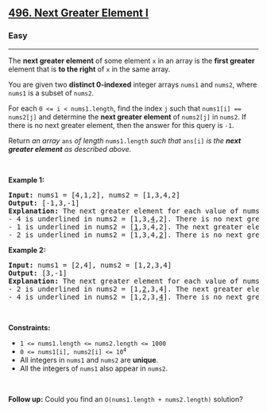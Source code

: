 <h2><a href="https://leetcode.com/problems/next-greater-element-i/">496. Next Greater Element I</a></h2><h3>Easy</h3><hr><div style="user-select: auto;"><p style="user-select: auto;">The <strong style="user-select: auto;">next greater element</strong> of some element <code style="user-select: auto;">x</code> in an array is the <strong style="user-select: auto;">first greater</strong> element that is <strong style="user-select: auto;">to the right</strong> of <code style="user-select: auto;">x</code> in the same array.</p>

<p style="user-select: auto;">You are given two <strong style="user-select: auto;">distinct 0-indexed</strong> integer arrays <code style="user-select: auto;">nums1</code> and <code style="user-select: auto;">nums2</code>, where <code style="user-select: auto;">nums1</code> is a subset of <code style="user-select: auto;">nums2</code>.</p>

<p style="user-select: auto;">For each <code style="user-select: auto;">0 &lt;= i &lt; nums1.length</code>, find the index <code style="user-select: auto;">j</code> such that <code style="user-select: auto;">nums1[i] == nums2[j]</code> and determine the <strong style="user-select: auto;">next greater element</strong> of <code style="user-select: auto;">nums2[j]</code> in <code style="user-select: auto;">nums2</code>. If there is no next greater element, then the answer for this query is <code style="user-select: auto;">-1</code>.</p>

<p style="user-select: auto;">Return <em style="user-select: auto;">an array </em><code style="user-select: auto;">ans</code><em style="user-select: auto;"> of length </em><code style="user-select: auto;">nums1.length</code><em style="user-select: auto;"> such that </em><code style="user-select: auto;">ans[i]</code><em style="user-select: auto;"> is the <strong style="user-select: auto;">next greater element</strong> as described above.</em></p>

<p style="user-select: auto;">&nbsp;</p>
<p style="user-select: auto;"><strong class="example" style="user-select: auto;">Example 1:</strong></p>

<pre style="user-select: auto;"><strong style="user-select: auto;">Input:</strong> nums1 = [4,1,2], nums2 = [1,3,4,2]
<strong style="user-select: auto;">Output:</strong> [-1,3,-1]
<strong style="user-select: auto;">Explanation:</strong> The next greater element for each value of nums1 is as follows:
- 4 is underlined in nums2 = [1,3,<u style="user-select: auto;">4</u>,2]. There is no next greater element, so the answer is -1.
- 1 is underlined in nums2 = [<u style="user-select: auto;">1</u>,3,4,2]. The next greater element is 3.
- 2 is underlined in nums2 = [1,3,4,<u style="user-select: auto;">2</u>]. There is no next greater element, so the answer is -1.
</pre>

<p style="user-select: auto;"><strong class="example" style="user-select: auto;">Example 2:</strong></p>

<pre style="user-select: auto;"><strong style="user-select: auto;">Input:</strong> nums1 = [2,4], nums2 = [1,2,3,4]
<strong style="user-select: auto;">Output:</strong> [3,-1]
<strong style="user-select: auto;">Explanation:</strong> The next greater element for each value of nums1 is as follows:
- 2 is underlined in nums2 = [1,<u style="user-select: auto;">2</u>,3,4]. The next greater element is 3.
- 4 is underlined in nums2 = [1,2,3,<u style="user-select: auto;">4</u>]. There is no next greater element, so the answer is -1.
</pre>

<p style="user-select: auto;">&nbsp;</p>
<p style="user-select: auto;"><strong style="user-select: auto;">Constraints:</strong></p>

<ul style="user-select: auto;">
	<li style="user-select: auto;"><code style="user-select: auto;">1 &lt;= nums1.length &lt;= nums2.length &lt;= 1000</code></li>
	<li style="user-select: auto;"><code style="user-select: auto;">0 &lt;= nums1[i], nums2[i] &lt;= 10<sup style="user-select: auto;">4</sup></code></li>
	<li style="user-select: auto;">All integers in <code style="user-select: auto;">nums1</code> and <code style="user-select: auto;">nums2</code> are <strong style="user-select: auto;">unique</strong>.</li>
	<li style="user-select: auto;">All the integers of <code style="user-select: auto;">nums1</code> also appear in <code style="user-select: auto;">nums2</code>.</li>
</ul>

<p style="user-select: auto;">&nbsp;</p>
<strong style="user-select: auto;">Follow up:</strong> Could you find an <code style="user-select: auto;">O(nums1.length + nums2.length)</code> solution?</div>